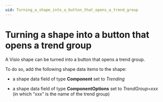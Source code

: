 ```yaml
---
uid: Turning_a_shape_into_a_button_that_opens_a_trend_group
---
```


# Turning a shape into a button that opens a trend group

A Visio shape can be turned into a button that opens a trend group.

To do so, add the following shape data items to the shape:

- a shape data field of type **Component** set to *Trending*

- a shape data field of type **ComponentOptions** set to *TrendGroup=xxx* (in which “xxx” is the name of the trend group)
